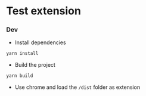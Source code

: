 # Test extension

### Dev

- Install dependencies

```bash
yarn install
```

- Build the project

```bash
yarn build
```

- Use chrome and load the `/dist` folder as extension
